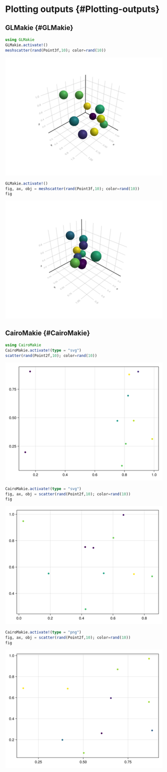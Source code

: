 
# Plotting outputs {#Plotting-outputs}

## GLMakie {#GLMakie}

```julia
using GLMakie
GLMakie.activate!()
meshscatter(rand(Point3f,10); color=rand(10))
```

![](nkrutgg.jpeg)

```julia
GLMakie.activate!()
fig, ax, obj = meshscatter(rand(Point3f,10); color=rand(10))
fig
```

![](abzxazo.jpeg)

## CairoMakie {#CairoMakie}

```julia
using CairoMakie
CairoMakie.activate!(type = "svg")
scatter(rand(Point2f,10); color=rand(10))
```

![](zxbuwma.png)

```julia
CairoMakie.activate!(type = "svg")
fig, ax, obj = scatter(rand(Point2f,10); color=rand(10))
fig
```

![](bzabtkx.png)

```julia
CairoMakie.activate!(type = "png")
fig, ax, obj = scatter(rand(Point2f,10); color=rand(10))
fig
```

![](lzwoyqv.png)
